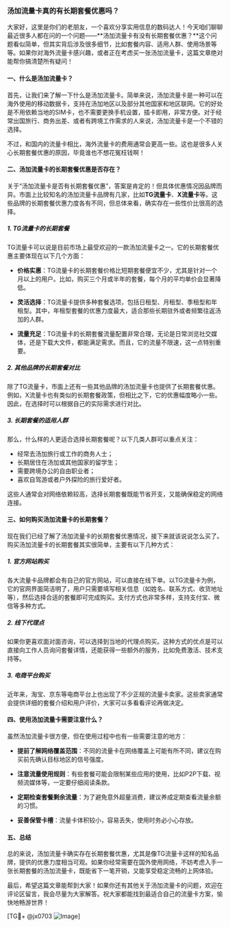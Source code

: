### 汤加流量卡真的有长期套餐优惠吗？

大家好，这里是你们的老朋友，一个喜欢分享实用信息的数码达人！今天咱们聊聊最近很多人都在问的一个问题——**汤加流量卡有没有长期套餐优惠？**这个问题看似简单，但其实背后涉及很多细节，比如套餐内容、适用人群、使用场景等等。如果你对海外流量卡感兴趣，或者正在考虑买一张汤加流量卡，这篇文章绝对能帮你搞清楚所有疑问！

#### 一、什么是汤加流量卡？
首先，让我们来了解一下什么是汤加流量卡。简单来说，汤加流量卡是一种可以在海外使用的移动数据卡，支持在汤加地区以及部分其他国家和地区联网。它的好处是不用依赖当地的SIM卡，也不需要更换手机设置，插卡即用，非常方便。对于经常出国旅行、商务出差、或者有跨境工作需求的人来说，汤加流量卡是一个不错的选择。

不过，和国内的流量卡相比，海外流量卡的费用通常会更高一些。这也是很多人关心长期套餐优惠的原因，毕竟谁也不想花冤枉钱啊！

#### 二、汤加流量卡的长期套餐优惠是否存在？
关于“汤加流量卡是否有长期套餐优惠”，答案是肯定的！但具体优惠情况因品牌而异。市面上比较知名的汤加流量卡品牌有几家，比如**TG流量卡**、**X流量卡**等。这些品牌的长期套餐优惠力度各有不同，但总体来看，确实存在一些性价比很高的选择。

##### 1. **TG流量卡的长期套餐**
TG流量卡可以说是目前市场上最受欢迎的一款汤加流量卡之一。它的长期套餐优惠主要体现在以下几个方面：

- **价格实惠**：TG流量卡的长期套餐价格比短期套餐便宜不少，尤其是针对一个月以上的用户。比如，购买三个月或半年的套餐，每个月的平均单价会显著降低。
  
- **灵活选择**：TG流量卡提供多种套餐选项，包括日租型、月租型、季租型和年租型。其中，年租型套餐的优惠力度最大，适合那些长期驻外或者频繁往返汤加的人群。

- **流量充足**：TG流量卡的长期套餐流量配置非常合理，无论是日常浏览社交媒体，还是下载大文件，都能满足需求。而且，它的流量不限速，这一点特别重要。

##### 2. **其他品牌的长期套餐对比**
除了TG流量卡，市面上还有一些其他品牌的汤加流量卡也提供了长期套餐优惠。例如，X流量卡也有类似的长期套餐政策，但相比之下，它的优惠幅度略小一些。因此，在选择时可以根据自己的实际需求进行对比。

##### 3. **长期套餐的适用人群**
那么，什么样的人更适合选择长期套餐呢？以下几类人群可以重点关注：
- 经常去汤加旅行或工作的商务人士；
- 长期居住在汤加或其他国家的留学生；
- 需要跨境办公的自由职业者；
- 喜欢自驾游或者户外探险的旅行爱好者。

这些人通常会对网络依赖较高，选择长期套餐既能节省开支，又能确保稳定的网络连接。

#### 三、如何购买汤加流量卡的长期套餐？
现在我们已经了解了汤加流量卡的长期套餐优惠情况，接下来就该说说怎么买了。购买汤加流量卡的长期套餐其实很简单，主要有以下几种方式：

##### 1. **官方网站购买**
各大流量卡品牌都会有自己的官方网站，可以直接在线下单。以TG流量卡为例，它的官网界面简洁明了，用户只需要填写相关信息（如姓名、联系方式、收货地址等），然后选择合适的套餐即可完成购买。支付方式也非常多样，支持支付宝、微信等多种方式。

##### 2. **线下代理点**
如果你更喜欢面对面咨询，可以选择到当地的代理点购买。这种方式的优点是可以直接向工作人员询问套餐详情，还能获得一些额外的服务，比如免费激活、技术支持等。

##### 3. **电商平台购买**
近年来，淘宝、京东等电商平台上也出现了不少正规的流量卡卖家。这些卖家通常会提供详细的套餐介绍和用户评价，大家可以多看看评论再做决定。

#### 四、使用汤加流量卡需要注意什么？
虽然汤加流量卡很方便，但在使用过程中也有一些需要注意的地方：

- **提前了解网络覆盖范围**：不同的流量卡在网络覆盖上可能有所不同，建议在购买前先确认目标地区的信号强度。
  
- **注意流量使用规则**：有些套餐可能会限制某些应用的使用，比如P2P下载、视频流媒体等，一定要仔细阅读条款。

- **定期检查套餐剩余流量**：为了避免意外超量消费，建议养成定期查看流量余额的习惯。

- **妥善保管卡槽**：流量卡体积较小，容易丢失，使用时务必小心存放。

#### 五、总结
总的来说，汤加流量卡确实存在长期套餐优惠，尤其是像TG流量卡这样的知名品牌，提供的优惠力度相当可观。如果你经常需要在国外使用网络，不妨考虑入手一张长期套餐的汤加流量卡，既能省下一笔开销，又能享受稳定流畅的上网体验。

最后，希望这篇文章能帮到大家！如果你还有其他关于汤加流量卡的问题，欢迎在评论区留言，我会尽量为大家解答。祝大家都能找到最适合自己的流量卡方案，愉快地畅游世界！

[TG💪+ @jx0703 ![Image](https://github.com/user-attachments/assets/dbca1d08-cadb-493c-b0ec-ad6f7a83f270)]